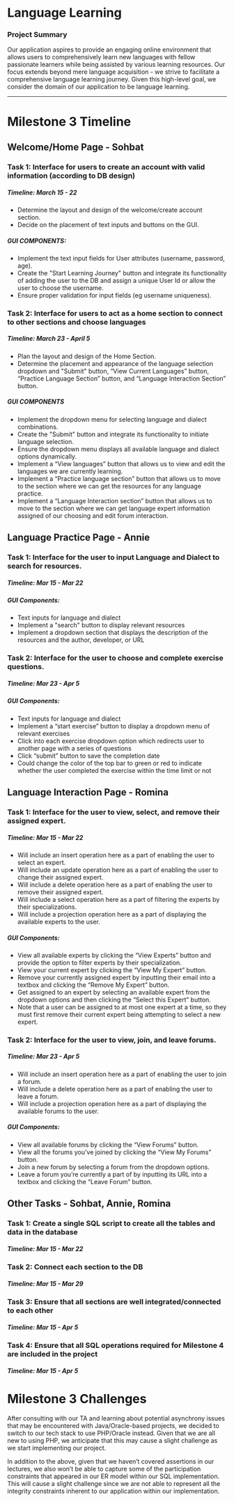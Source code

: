 # Language Learning 
### Project Summary
Our application aspires to provide an engaging online environment that allows users to comprehensively learn new languages with fellow passionate learners while being assisted by various learning resources. 
Our focus extends beyond mere language acquisition - we strive to facilitate a comprehensive language learning journey. 
Given this high-level goal, we consider the domain of our application to be language learning. 

---

# Milestone 3 Timeline 

## Welcome/Home Page - Sohbat
### Task 1: Interface for users to create an account with valid information (according to DB design)
##### Timeline: March 15 - 22
- Determine the layout and design of the welcome/create account section.
- Decide on the placement of text inputs and buttons on the GUI.
##### GUI COMPONENTS:
- Implement the text input fields for User attributes (username, password, age).
- Create the "Start Learning Journey" button and integrate its functionality of adding the user to the DB and assign a unique User Id or allow the user to choose the username.
- Ensure proper validation for input fields (eg username uniqueness).

### Task 2: Interface for users to act as a home section to connect to other sections and choose languages
##### Timeline: March 23 - April 5
- Plan the layout and design of the Home Section.
- Determine the placement and appearance of the language selection dropdown and "Submit" button, “View Current Languages” button, “Practice Language Section” button, and “Language Interaction Section” button.
##### GUI COMPONENTS
- Implement the dropdown menu for selecting language and dialect combinations.
- Create the "Submit" button and integrate its functionality to initiate language selection.
- Ensure the dropdown menu displays all available language and dialect options dynamically.
- Implement a “View languages” button that allows us to view and edit the languages we are currently learning.
- Implement a “Practice language section” button that allows us to move to the section where we can get the resources for any language practice.
- Implement a “Language Interaction section” button that allows us to move to the section where we can get language expert information assigned of our choosing and edit forum interaction.

## Language Practice Page - Annie  
### **Task 1:** Interface for the user to input Language and Dialect to search for resources.  
##### **Timeline:** Mar 15 - Mar 22  
##### **GUI Components:**  
- Text inputs for language and dialect  
- Implement a "search" button to display relevant resources  
- Implement a dropdown section that displays the description of the resources and the author, developer, or URL  

### **Task 2:** Interface for the user to choose and complete exercise questions.  
##### **Timeline:** Mar 23 - Apr 5  
##### **GUI Components:**  
- Text inputs for language and dialect  
- Implement a “start exercise” button to display a dropdown menu of relevant exercises  
- Click into each exercise dropdown option which redirects user to another page with a series of questions  
- Click “submit” button to save the completion date  
- Could change the color of the top bar to green or red to indicate whether the user completed the exercise within the time limit or not


## Language Interaction Page - Romina  
### **Task 1:** Interface for the user to view, select, and remove their assigned expert.
##### **Timeline:** Mar 15 - Mar 22 
- Will include an insert operation here as a part of enabling the user to select an expert.
- Will include an update operation here as a part of enabling the user to change their assigned expert.
- Will include a delete operation here as a part of enabling the user to remove their assigned expert.
- Will include a select operation here as a part of filtering the experts by their specializations.
- Will include a projection operation here as a part of displaying the available experts to the user.
##### **GUI Components:** 
- View all available experts by clicking the “View Experts” button and provide the option to filter experts by their specialization.
- View your current expert by clicking the “View My Expert” button.
- Remove your currently assigned expert by inputting their email into a textbox and clicking the “Remove My Expert” button.
- Get assigned to an expert by selecting an available expert from the dropdown options and then clicking the “Select this Expert” button.
- Note that a user can be assigned to at most one expert at a time, so they must first remove their current expert being attempting to select a new expert. 

### **Task 2:** Interface for the user to view, join, and leave forums.
##### **Timeline:** Mar 23 - Apr 5
- Will include an insert operation here as a part of enabling the user to join a forum.
- Will include a delete operation here as a part of enabling the user to leave a forum.
- Will include a projection operation here as a part of displaying the available forums to the user.
##### **GUI Components:** 
- View all available forums by clicking the “View Forums” button.
- View all the forums you’ve joined by clicking the “View My Forums” button.
- Join a new forum by selecting a forum from the dropdown options.
- Leave a forum you’re currently a part of by inputting its URL into a textbox and clicking the “Leave Forum” button.

## Other Tasks - Sohbat, Annie, Romina  
### **Task 1:** Create a single SQL script to create all the tables and data in the database
##### **Timeline:** Mar 15 - Mar 22 
### **Task 2:** Connect each section to the DB
##### **Timeline:** Mar 15 - Mar 29 
### **Task 3:** Ensure that all sections are well integrated/connected to each other
##### **Timeline:** Mar 15 - Apr 5
### **Task 4:** Ensure that all SQL operations required for Milestone 4 are included in the project
##### **Timeline:** Mar 15 - Apr 5


# Milestone 3 Challenges
After consulting with our TA and learning about potential asynchrony issues that may be encountered with Java/Oracle-based projects, we decided to switch to our tech stack to use PHP/Oracle instead. Given that we are all new to using PHP, we anticipate that this may cause a slight challenge as we start implementing our project. 

In addition to the above, given that we haven’t covered assertions in our lectures, we also won’t be able to capture some of the participation constraints that appeared in our ER model within our SQL implementation. This will cause a slight challenge since we are not able to represent all the integrity constraints inherent to our application within our implementation.
